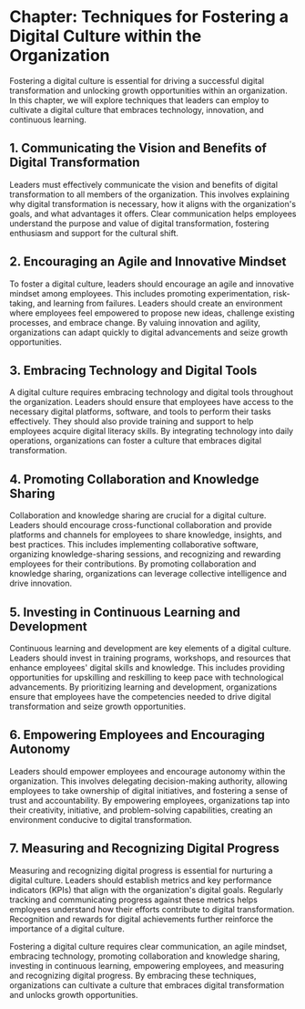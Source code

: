 Chapter: Techniques for Fostering a Digital Culture within the Organization
===========================================================================

Fostering a digital culture is essential for driving a successful digital transformation and unlocking growth opportunities within an organization. In this chapter, we will explore techniques that leaders can employ to cultivate a digital culture that embraces technology, innovation, and continuous learning.

**1. Communicating the Vision and Benefits of Digital Transformation**
----------------------------------------------------------------------

Leaders must effectively communicate the vision and benefits of digital transformation to all members of the organization. This involves explaining why digital transformation is necessary, how it aligns with the organization's goals, and what advantages it offers. Clear communication helps employees understand the purpose and value of digital transformation, fostering enthusiasm and support for the cultural shift.

**2. Encouraging an Agile and Innovative Mindset**
--------------------------------------------------

To foster a digital culture, leaders should encourage an agile and innovative mindset among employees. This includes promoting experimentation, risk-taking, and learning from failures. Leaders should create an environment where employees feel empowered to propose new ideas, challenge existing processes, and embrace change. By valuing innovation and agility, organizations can adapt quickly to digital advancements and seize growth opportunities.

**3. Embracing Technology and Digital Tools**
---------------------------------------------

A digital culture requires embracing technology and digital tools throughout the organization. Leaders should ensure that employees have access to the necessary digital platforms, software, and tools to perform their tasks effectively. They should also provide training and support to help employees acquire digital literacy skills. By integrating technology into daily operations, organizations can foster a culture that embraces digital transformation.

**4. Promoting Collaboration and Knowledge Sharing**
----------------------------------------------------

Collaboration and knowledge sharing are crucial for a digital culture. Leaders should encourage cross-functional collaboration and provide platforms and channels for employees to share knowledge, insights, and best practices. This includes implementing collaborative software, organizing knowledge-sharing sessions, and recognizing and rewarding employees for their contributions. By promoting collaboration and knowledge sharing, organizations can leverage collective intelligence and drive innovation.

**5. Investing in Continuous Learning and Development**
-------------------------------------------------------

Continuous learning and development are key elements of a digital culture. Leaders should invest in training programs, workshops, and resources that enhance employees' digital skills and knowledge. This includes providing opportunities for upskilling and reskilling to keep pace with technological advancements. By prioritizing learning and development, organizations ensure that employees have the competencies needed to drive digital transformation and seize growth opportunities.

**6. Empowering Employees and Encouraging Autonomy**
----------------------------------------------------

Leaders should empower employees and encourage autonomy within the organization. This involves delegating decision-making authority, allowing employees to take ownership of digital initiatives, and fostering a sense of trust and accountability. By empowering employees, organizations tap into their creativity, initiative, and problem-solving capabilities, creating an environment conducive to digital transformation.

**7. Measuring and Recognizing Digital Progress**
-------------------------------------------------

Measuring and recognizing digital progress is essential for nurturing a digital culture. Leaders should establish metrics and key performance indicators (KPIs) that align with the organization's digital goals. Regularly tracking and communicating progress against these metrics helps employees understand how their efforts contribute to digital transformation. Recognition and rewards for digital achievements further reinforce the importance of a digital culture.

Fostering a digital culture requires clear communication, an agile mindset, embracing technology, promoting collaboration and knowledge sharing, investing in continuous learning, empowering employees, and measuring and recognizing digital progress. By embracing these techniques, organizations can cultivate a culture that embraces digital transformation and unlocks growth opportunities.
